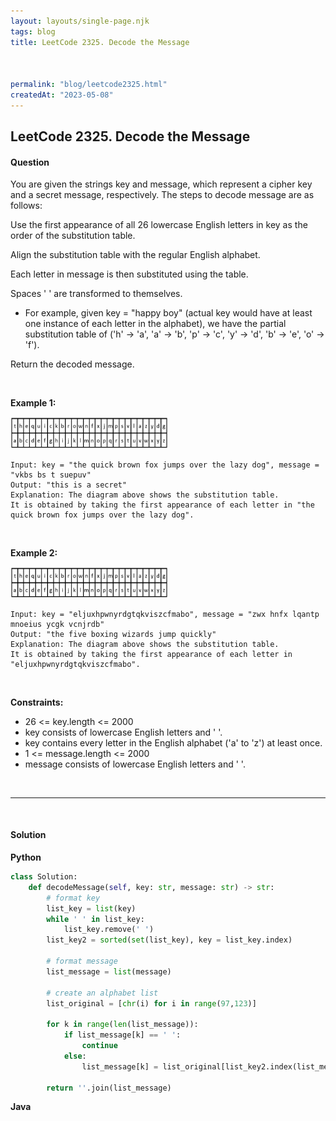 ```yaml
---
layout: layouts/single-page.njk
tags: blog
title: LeetCode 2325. Decode the Message



permalink: "blog/leetcode2325.html"
createdAt: "2023-05-08"
---
```


## LeetCode 2325. Decode the Message






#### Question
You are given the strings key and message, which represent a cipher key and a secret message, respectively. The steps to decode message are as follows:

Use the first appearance of all 26 lowercase English letters in key as the order of the substitution table.

Align the substitution table with the regular English alphabet.

Each letter in message is then substituted using the table.

Spaces ' ' are transformed to themselves.

* For example, given key = "happy boy" (actual key would have at least one instance of each letter in the alphabet), we have the partial substitution table of ('h' -> 'a', 'a' -> 'b', 'p' -> 'c', 'y' -> 'd', 'b' -> 'e', 'o' -> 'f').

Return the decoded message.

<p>&nbsp;</p>

**Example 1:**

<img src="../static/image/2325ex1.jpg" width="50%" height="50%" alt="2325ex1">

    Input: key = "the quick brown fox jumps over the lazy dog", message = "vkbs bs t suepuv"
    Output: "this is a secret"
    Explanation: The diagram above shows the substitution table.
    It is obtained by taking the first appearance of each letter in "the quick brown fox jumps over the lazy dog".

<p>&nbsp;</p>

**Example 2:**

<img src="../static/image/2325ex1.jpg" width="50%" height="50%" alt="2325ex2">

    Input: key = "eljuxhpwnyrdgtqkviszcfmabo", message = "zwx hnfx lqantp mnoeius ycgk vcnjrdb"
    Output: "the five boxing wizards jump quickly"
    Explanation: The diagram above shows the substitution table.
    It is obtained by taking the first appearance of each letter in "eljuxhpwnyrdgtqkviszcfmabo".

<p>&nbsp;</p>



**Constraints:**


* 26 <= key.length <= 2000
* key consists of lowercase English letters and ' '.
* key contains every letter in the English alphabet ('a' to 'z') at least once.
* 1 <= message.length <= 2000
* message consists of lowercase English letters and ' '.




<p>&nbsp;</p>

---

<p>&nbsp;</p>  

#### Solution
**Python**
```Python
class Solution:
    def decodeMessage(self, key: str, message: str) -> str:
        # format key
        list_key = list(key)
        while ' ' in list_key:
            list_key.remove(' ')
        list_key2 = sorted(set(list_key), key = list_key.index)

        # format message
        list_message = list(message)

        # create an alphabet list
        list_original = [chr(i) for i in range(97,123)]

        for k in range(len(list_message)):
            if list_message[k] == ' ':
                continue            
            else:
                list_message[k] = list_original[list_key2.index(list_message[k])]

        return ''.join(list_message)
```

**Java**